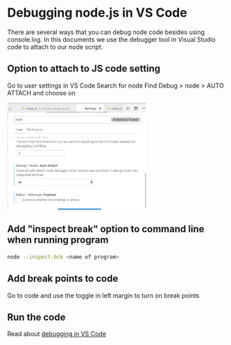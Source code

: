 # Debugging node.js in VS Code

There are several ways that you can debug node code besides using console.log.  In this documents we use the debugger tool in Visual Studio code to attach to our node script.

## Option to attach to JS code setting
Go to user settings in VS Code
Search for node
Find Debug > node > AUTO ATTACH  and choose on
<div>
<img src="./images/vs-code-node-debug-auto-attach.png" width="320" height="auto">
</div>

## Add "inspect break" option to command line when running program

```bash
node --inspect-brk <name of program>
```
## Add break points to code
Go to code and use the toggle in left margin to turn on break points 

## Run the code
Read about [debugging in VS Code](https://code.visualstudio.com/docs/editor/debugging)